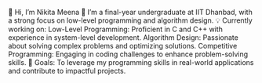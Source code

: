 👋 Hi, I’m Nikita Meena
🔭 I’m a final-year undergraduate at IIT Dhanbad, with a strong focus on low-level programming and algorithm design.
💡 Currently working on:
Low-Level Programming: Proficient in C and C++ with experience in system-level development.
Algorithm Design: Passionate about solving complex problems and optimizing solutions.
Competitive Programming: Engaging in coding challenges to enhance problem-solving skills.
🌟 Goals: To leverage my programming skills in real-world applications and contribute to impactful projects.


<!--- - 👋 Hi, I’m @Nikiitism
- 👀 I’m interested in ...
- 🌱 I’m currently learning ...
- 💞️ I’m looking to collaborate on ...
- 📫 How to reach me ...
- 😄 Pronouns: ...
- ⚡ Fun fact: ... --->

<!---
Nikiitism/Nikiitism is a ✨ special ✨ repository because its `README.md` (this file) appears on your GitHub profile.
You can click the Preview link to take a look at your changes.
--->
